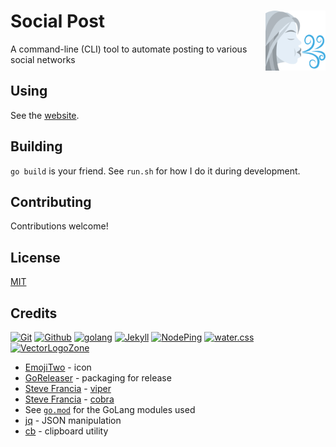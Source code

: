 # Social Post <img alt="Social Post Logo" src="docs/favicon.svg" height="96" align="right"/>

A command-line (CLI) tool to automate posting to various social networks

## Using

See the [website](https://social-post.marcuse.info/).

## Building

`go build` is your friend.  See `run.sh` for how I do it during development.

## Contributing

Contributions welcome!

## License

[MIT](LICENSE.txt)

## Credits

[![Git](https://www.vectorlogo.zone/logos/git-scm/git-scm-ar21.svg)](https://git-scm.com/ "Version control")
[![Github](https://www.vectorlogo.zone/logos/github/github-ar21.svg)](https://github.com/ "Code hosting")
[![golang](https://www.vectorlogo.zone/logos/golang/golang-ar21.svg)](https://golang.org/ "Programming language")
[![Jekyll](https://www.vectorlogo.zone/logos/jekyllrb/jekyllrb-ar21.svg)](https://www.jekyllrb.com/ "Static website builder")
[![NodePing](https://www.vectorlogo.zone/logos/nodeping/nodeping-ar21.svg)](https://nodeping.com?rid=201109281250J5K3P "Uptime monitoring")
[![water.css](https://www.vectorlogo.zone/logos/netlifyapp_watercss/netlifyapp_watercss-ar21.svg)](https://watercss.netlify.app/ "Classless CSS")
[![VectorLogoZone](https://www.vectorlogo.zone/logos/vectorlogozone/vectorlogozone-ar21.svg)](https://www.vectorlogo.zone/ "Logos")

* [EmojiTwo](https://github.com/EmojiTwo/emojitwo/blob/master/svg/1f32c.svg) - icon
* [GoReleaser](https://goreleaser.com/) - packaging for release
* [Steve Francia](https://spf13.com/) - [viper](https://github.com/spf13/viper)
* [Steve Francia](https://spf13.com/) - [cobra](https://github.com/spf13/cobra)
* See [`go.mod`](https://github.com/fileformat/social-post/blob/main/go.mod) for the GoLang modules used
* [jq](https://jqlang.github.io/jq/) - JSON manipulation
* [cb](https://github.com/niedzielski/cb) - clipboard utility
